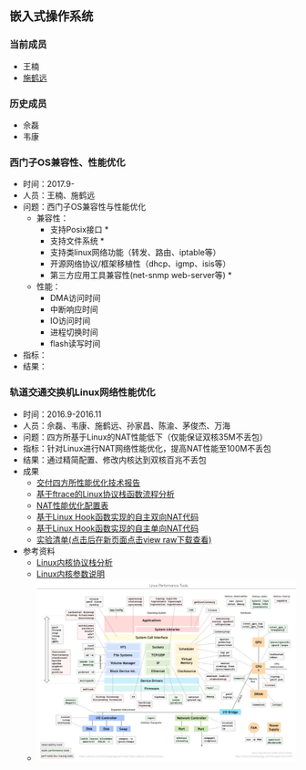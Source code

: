 ## 嵌入式操作系统
### 当前成员
- 王楠
- [施鹤远](https://shiheyuan.github.io/home/)

### 历史成员
- 佘磊
- 韦康


### 西门子OS兼容性、性能优化
- 时间：2017.9-
- 人员：王楠、施鹤远
- 问题：西门子OS兼容性与性能优化
  	- 兼容性：
      - 支持Posix接口 *
      - 支持文件系统 *
      - 支持类linux网络功能（转发、路由、iptable等）
      - 开源网络协议/框架移植性（dhcp、igmp、isis等） 
      - 第三方应用工具兼容性(net-snmp web-server等) *
    - 性能：
      - DMA访问时间
      - 中断响应时间
      - IO访问时间
      - 进程切换时间
      - flash读写时间 
- 指标：
- 结果：

### 轨道交通交换机Linux网络性能优化

- 时间：2016.9-2016.11
- 人员：佘磊、韦康、施鹤远、孙家昌、陈渝、茅俊杰、万海
- 问题：四方所基于Linux的NAT性能低下（仅能保证双核35M不丢包）
- 指标：针对Linux进行NAT网络性能优化，提高NAT性能至100M不丢包
- 结果：通过精简配置、修改内核达到双核百兆不丢包
- 成果
  - [交付四方所性能优化技术报告](https://github.com/shiheyuan/rtos/blob/master/%E5%86%85%E6%A0%B8NAT%E6%80%A7%E8%83%BD%E4%BC%98%E5%8C%96%E5%88%86%E6%9E%90.pdf)
  - [基于ftrace的Linux协议栈函数流程分析](https://github.com/shiheyuan/rtos/blob/master/ftrace%E5%87%BD%E6%95%B0%E6%B5%81%E7%A8%8B%E5%88%86%E6%9E%90.txt)
  - [NAT性能优化配置表](https://github.com/shiheyuan/rtos/blob/master/config_simple.txt)
  - [基于Linux Hook函数实现的自主双向NAT代码](https://github.com/shiheyuan/rtos/blob/master/nat_full.c)
  - [基于Linux Hook函数实现的自主单向NAT代码](https://github.com/shiheyuan/rtos/blob/master/nat_part.c)
  - [实验清单(点击后在新页面点击view raw下载查看)](https://github.com/shiheyuan/rtos/blob/master/nat_part.c)
- 参考资料
  - [Linux内核协议栈分析](http://blog.csdn.net/qy532846454/article/category/1385933/2)
  - [Linux内核参数说明](http://blog.csdn.net/zdy0_2004/article/details/50379422)
  - ![linux_perf_tools_full](linux_perf_tools_full.png)
